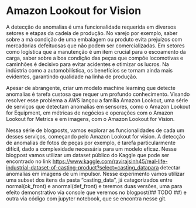 # Amazon Lookout for Vision

A detecção de anomalias é uma funcionalidade requerida em diversos setores e etapas da cadeia de produção. No varejo por exemplo, saber sobre a má condição de uma embalagem ou produto evita prejuízos com mercadorias defeituosas que não podem ser comercializadas. Em setores como logística que a manutenção é um item crucial para o escoamento da carga, saber sobre a boa condição das peças que compõe locomotivas e caminhões é decisivo para evitar acidentes e otimizar os lucros. Na indústria como a automobilística, os benefícios se tornam ainda mais evidentes, garantindo qualidade na linha de produção.

Apesar de abrangente, criar um modelo machine learning que detecte anomalias é tarefa custosa que requer um profundo conhecimento. Visando resolver esse problema a AWS lançou a família Amazon Lookout, uma série de serviços que detectam anomalias em sensores, como o Amazon Lookout for Equipment, em métricas de negócios e operações com o Amazon Lookout for Metrics e em imagens, com o Amazon Lookout for Vision. 

Nessa série de blogposts, vamos explorar as funcionalidades de cada um desses serviços, começando pelo Amazon Lookout for vision. A detecção de anomalias de fotos de peças por exemplo, é tarefa particularmente difícil, dado a complexidade necessária para um modelo eficaz. Nesse blogpost vamos utilizar um dataset público do Kaggle que pode ser encontrado no link https://www.kaggle.com/ravirajsinh45/real-life-industrial-dataset-of-casting-product?select=casting_datapara detectar anomalias em imagens de um impulsor. Nesse experimento vamos utilizar uma subset dos itens da pasta “casting_data”, já categorizados entre normal(ok_front) e anormal(def_front) e teremos duas versões, uma para efeito demonstrativo via console que veremos no blogpost(## TODO ##) e outra via código com jupyter notebook, que se encontra nesse git.